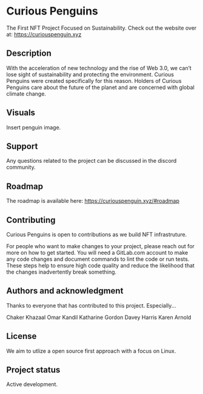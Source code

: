 # Curious Penguins

The First NFT Project Focused on Sustainability. Check out the website over at: https://curiouspenguin.xyz

## Description
With the acceleration of new technology and the rise of Web 3.0, we can’t lose sight of sustainability and protecting the environment. Curious Penguins were created specifically for this reason. Holders of Curious Penguins care about the future of the planet and are concerned with global climate change.

## Visuals
Insert penguin image.

## Support
Any questions related to the project can be discussed in the discord community.

## Roadmap
The roadmap is available here: https://curiouspenguin.xyz/#roadmap

## Contributing
Curious Penguins is open to contributions as we build NFT infrastruture. 

For people who want to make changes to your project, please reach out for more on how to get started. 
You will need a GitLab.com account to make any code changes and document commands to lint the code or run tests. These steps help to ensure high code quality and reduce the likelihood that the changes inadvertently break something. 

## Authors and acknowledgment
Thanks to everyone that has contributed to this project. Especially...

Chaker Khazaal
Omar Kandil
Katharine Gordon
Davey Harris
Karen Arnold

## License
We aim to utlize a open source first approach with a focus on Linux. 

## Project status
Active development. 
